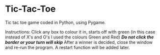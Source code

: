 # Tic-Tac-Toe

Tic tac toe game coded in Python, using Pygame.

Instructions:
  Click any box to colour it in, starts off with green (in this case instead of X's and O's I used the colours Green and Red)
  ***Do not click the border or your turn will skip***
  After a winner is decided, close the window and re-run the program. A restart function will be added later. 
